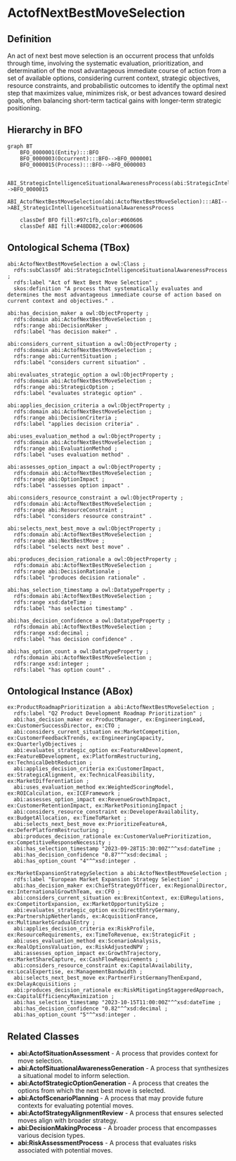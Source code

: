 # ActofNextBestMoveSelection

## Definition
An act of next best move selection is an occurrent process that unfolds through time, involving the systematic evaluation, prioritization, and determination of the most advantageous immediate course of action from a set of available options, considering current context, strategic objectives, resource constraints, and probabilistic outcomes to identify the optimal next step that maximizes value, minimizes risk, or best advances toward desired goals, often balancing short-term tactical gains with longer-term strategic positioning.

## Hierarchy in BFO
```mermaid
graph BT
    BFO_0000001(Entity):::BFO
    BFO_0000003(Occurrent):::BFO-->BFO_0000001
    BFO_0000015(Process):::BFO-->BFO_0000003
    
    ABI_StrategicIntelligenceSituationalAwarenessProcess(abi:StrategicIntelligenceSituationalAwarenessProcess):::ABI-->BFO_0000015
    ABI_ActofNextBestMoveSelection(abi:ActofNextBestMoveSelection):::ABI-->ABI_StrategicIntelligenceSituationalAwarenessProcess
    
    classDef BFO fill:#97c1fb,color:#060606
    classDef ABI fill:#48DD82,color:#060606
```

## Ontological Schema (TBox)
```turtle
abi:ActofNextBestMoveSelection a owl:Class ;
  rdfs:subClassOf abi:StrategicIntelligenceSituationalAwarenessProcess ;
  rdfs:label "Act of Next Best Move Selection" ;
  skos:definition "A process that systematically evaluates and determines the most advantageous immediate course of action based on current context and objectives." .

abi:has_decision_maker a owl:ObjectProperty ;
  rdfs:domain abi:ActofNextBestMoveSelection ;
  rdfs:range abi:DecisionMaker ;
  rdfs:label "has decision maker" .

abi:considers_current_situation a owl:ObjectProperty ;
  rdfs:domain abi:ActofNextBestMoveSelection ;
  rdfs:range abi:CurrentSituation ;
  rdfs:label "considers current situation" .

abi:evaluates_strategic_option a owl:ObjectProperty ;
  rdfs:domain abi:ActofNextBestMoveSelection ;
  rdfs:range abi:StrategicOption ;
  rdfs:label "evaluates strategic option" .

abi:applies_decision_criteria a owl:ObjectProperty ;
  rdfs:domain abi:ActofNextBestMoveSelection ;
  rdfs:range abi:DecisionCriteria ;
  rdfs:label "applies decision criteria" .

abi:uses_evaluation_method a owl:ObjectProperty ;
  rdfs:domain abi:ActofNextBestMoveSelection ;
  rdfs:range abi:EvaluationMethod ;
  rdfs:label "uses evaluation method" .

abi:assesses_option_impact a owl:ObjectProperty ;
  rdfs:domain abi:ActofNextBestMoveSelection ;
  rdfs:range abi:OptionImpact ;
  rdfs:label "assesses option impact" .

abi:considers_resource_constraint a owl:ObjectProperty ;
  rdfs:domain abi:ActofNextBestMoveSelection ;
  rdfs:range abi:ResourceConstraint ;
  rdfs:label "considers resource constraint" .

abi:selects_next_best_move a owl:ObjectProperty ;
  rdfs:domain abi:ActofNextBestMoveSelection ;
  rdfs:range abi:NextBestMove ;
  rdfs:label "selects next best move" .

abi:produces_decision_rationale a owl:ObjectProperty ;
  rdfs:domain abi:ActofNextBestMoveSelection ;
  rdfs:range abi:DecisionRationale ;
  rdfs:label "produces decision rationale" .

abi:has_selection_timestamp a owl:DatatypeProperty ;
  rdfs:domain abi:ActofNextBestMoveSelection ;
  rdfs:range xsd:dateTime ;
  rdfs:label "has selection timestamp" .

abi:has_decision_confidence a owl:DatatypeProperty ;
  rdfs:domain abi:ActofNextBestMoveSelection ;
  rdfs:range xsd:decimal ;
  rdfs:label "has decision confidence" .

abi:has_option_count a owl:DatatypeProperty ;
  rdfs:domain abi:ActofNextBestMoveSelection ;
  rdfs:range xsd:integer ;
  rdfs:label "has option count" .
```

## Ontological Instance (ABox)
```turtle
ex:ProductRoadmapPrioritization a abi:ActofNextBestMoveSelection ;
  rdfs:label "Q2 Product Development Roadmap Prioritization" ;
  abi:has_decision_maker ex:ProductManager, ex:EngineeringLead, ex:CustomerSuccessDirector, ex:CTO ;
  abi:considers_current_situation ex:MarketCompetition, ex:CustomerFeedbackTrends, ex:EngineeringCapacity, ex:QuarterlyObjectives ;
  abi:evaluates_strategic_option ex:FeatureADevelopment, ex:FeatureBDevelopment, ex:PlatformRestructuring, ex:TechnicalDebtReduction ;
  abi:applies_decision_criteria ex:CustomerImpact, ex:StrategicAlignment, ex:TechnicalFeasibility, ex:MarketDifferentiation ;
  abi:uses_evaluation_method ex:WeightedScoringModel, ex:ROICalculation, ex:ICEFramework ;
  abi:assesses_option_impact ex:RevenueGrowthImpact, ex:CustomerRetentionImpact, ex:MarketPositioningImpact ;
  abi:considers_resource_constraint ex:DeveloperAvailability, ex:BudgetAllocation, ex:TimeToMarket ;
  abi:selects_next_best_move ex:PrioritizeFeatureA, ex:DeferPlatformRestructuring ;
  abi:produces_decision_rationale ex:CustomerValuePrioritization, ex:CompetitiveResponseNecessity ;
  abi:has_selection_timestamp "2023-09-28T15:30:00Z"^^xsd:dateTime ;
  abi:has_decision_confidence "0.87"^^xsd:decimal ;
  abi:has_option_count "4"^^xsd:integer .

ex:MarketExpansionStrategySelection a abi:ActofNextBestMoveSelection ;
  rdfs:label "European Market Expansion Strategy Selection" ;
  abi:has_decision_maker ex:ChiefStrategyOfficer, ex:RegionalDirector, ex:InternationalGrowthTeam, ex:CFO ;
  abi:considers_current_situation ex:BrexitContext, ex:EURegulations, ex:CompetitorExpansion, ex:MarketOpportunitySize ;
  abi:evaluates_strategic_option ex:DirectEntryGermany, ex:PartnershipNetherlands, ex:AcquisitionFrance, ex:MultimarketGradualEntry ;
  abi:applies_decision_criteria ex:RiskProfile, ex:ResourceRequirements, ex:TimeToRevenue, ex:StrategicFit ;
  abi:uses_evaluation_method ex:ScenarioAnalysis, ex:RealOptionsValuation, ex:RiskAdjustedNPV ;
  abi:assesses_option_impact ex:GrowthTrajectory, ex:MarketShareCapture, ex:CashFlowRequirements ;
  abi:considers_resource_constraint ex:CapitalAvailability, ex:LocalExpertise, ex:ManagementBandwidth ;
  abi:selects_next_best_move ex:PartnerFirstGermanyThenExpand, ex:DelayAcquisitions ;
  abi:produces_decision_rationale ex:RiskMitigatingStaggeredApproach, ex:CapitalEfficiencyMaximization ;
  abi:has_selection_timestamp "2023-10-15T11:00:00Z"^^xsd:dateTime ;
  abi:has_decision_confidence "0.82"^^xsd:decimal ;
  abi:has_option_count "5"^^xsd:integer .
```

## Related Classes
- **abi:ActofSituationAssessment** - A process that provides context for move selection.
- **abi:ActofSituationalAwarenessGeneration** - A process that synthesizes a situational model to inform selection.
- **abi:ActofStrategicOptionGeneration** - A process that creates the options from which the next best move is selected.
- **abi:ActofScenarioPlanning** - A process that may provide future contexts for evaluating potential moves.
- **abi:ActofStrategyAlignmentReview** - A process that ensures selected moves align with broader strategy.
- **abi:DecisionMakingProcess** - A broader process that encompasses various decision types.
- **abi:RiskAssessmentProcess** - A process that evaluates risks associated with potential moves. 